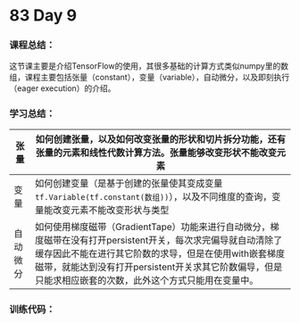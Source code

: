 # 83 Day 9
### 课程总结：
这节课主要是介绍TensorFlow的使用，其很多基础的计算方式类似numpy里的数组，课程主要包括张量（constant），变量（variable），自动微分，以及即刻执行（eager execution）的介绍。
### 学习总结：

| 张量 | 如何创建张量，以及如何改变张量的形状和切片拆分功能，还有张量的元素和线性代数计算方法。张量能够改变形状不能改变元素 |
| ----------------- | ------------------------------------------------------------ |
| 变量 | 如何创建变量（是基于创建的张量使其变成变量`tf.Variable(tf.constant(数组))`），以及不同维度的查询，变量能改变元素不能改变形状与类型 |
| 自动微分 | 如何使用梯度磁带（GradientTape）功能来进行自动微分，梯度磁带在没有打开persistent开关，每次求完偏导就自动清除了缓存因此不能在进行其它阶数的求导，但是在使用with嵌套梯度磁带，就能达到没有打开persistent开关求其它阶数偏导，但是只能求相应嵌套的次数，此外这个方式只能用在变量中。 |

### 训练代码：




